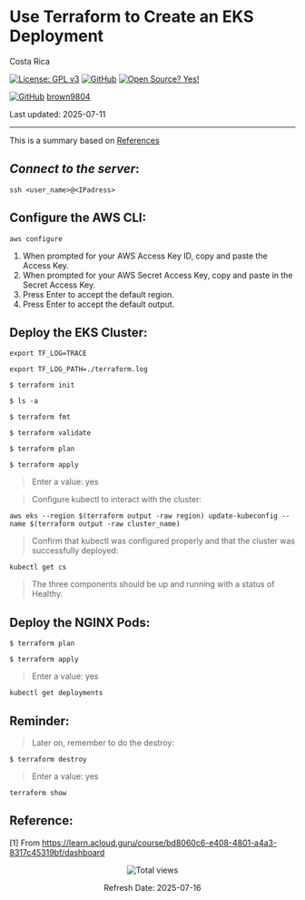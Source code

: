 # Use Terraform to Create an EKS Deployment

Costa Rica

[![License: GPL v3](https://img.shields.io/badge/License-GPLv3-blue.svg)](https://www.gnu.org/licenses/gpl-3.0)
[![GitHub](https://badgen.net/badge/icon/github?icon=github&label)](https://github.com) [![Open Source? Yes!](https://badgen.net/badge/Open%20Source%20%3F/Yes%21/blue?icon=github)](https://github.com/Naereen/badges/)

[![GitHub](https://img.shields.io/badge/--181717?logo=github&logoColor=ffffff)](https://github.com/)
[brown9804](https://github.com/brown9804)

Last updated: 2025-07-11

----------

This is a summary based on [References](#reference)

## _Connect to the server_:

`ssh <user_name>@<IPadress>`

## Configure the AWS CLI:
`aws configure`

1. When prompted for your AWS Access Key ID, copy and paste the Access Key.
2. When prompted for your AWS Secret Access Key, copy and paste in the Secret Access Key.
3. Press Enter to accept the default region.
4. Press Enter to accept the default output.

## Deploy the EKS Cluster:

`export TF_LOG=TRACE`

`export TF_LOG_PATH=./terraform.log`

`$ terraform init`

`$ ls -a`

`$ terraform fmt`

`$ terraform validate`

`$ terraform plan`

`$ terraform apply`

> Enter a value: yes

> Configure kubectl to interact with the cluster: <br/>

`aws eks --region $(terraform output -raw region) update-kubeconfig --name $(terraform output -raw cluster_name)`

> Confirm that kubectl was configured properly and that the cluster was successfully deployed: <br/>

`kubectl get cs`

> The three components should be up and running with a status of Healthy.

## Deploy the NGINX Pods:

`$ terraform plan`

`$ terraform apply`

> Enter a value: yes

`kubectl get deployments`

## Reminder:

> Later on, remember to do the destroy: <br/>

`$ terraform destroy`

> Enter a value: yes

`terraform show`

## Reference:

[1] From https://learn.acloud.guru/course/bd8060c6-e408-4801-a4a3-8317c45319bf/dashboard <br/>

<!-- START BADGE -->
<div align="center">
  <img src="https://img.shields.io/badge/Total%20views-1192-limegreen" alt="Total views">
  <p>Refresh Date: 2025-07-16</p>
</div>
<!-- END BADGE -->
